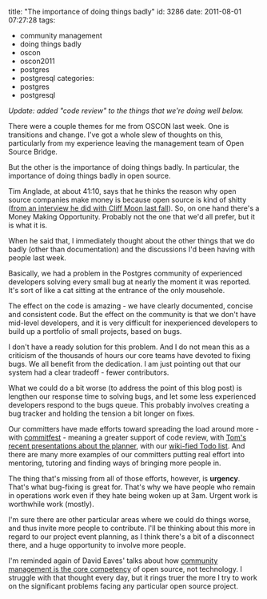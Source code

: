 title: "The importance of doing things badly"
id: 3286
date: 2011-08-01 07:27:28
tags: 
- community management
- doing things badly
- oscon
- oscon2011
- postgres
- postgresql
categories: 
- postgres
- postgresql

_Update: added "code review" to the things that we're doing well below._

There were a couple themes for me from OSCON last week. One is transitions and change. I've got a whole slew of thoughts on this, particularly from my experience leaving the management team of Open Source Bridge. 

But the other is the importance of doing things badly. In particular, the importance of doing things badly in open source.

Tim Anglade, at about 41:10, says that he thinks the reason why open source companies make money is because open source is kind of shitty ([from an interview he did with Cliff Moon last fall](http://nosqltapes.com/video/cliff-moon-on-nosql)). So, on one hand there's a Money Making Opportunity. Probably not the one that we'd all prefer, but it is what it is.

When he said that, I immediately thought about the other things that we do badly (other than documentation) and the discussions I'd been having with people last week.

Basically, we had a problem in the Postgres community of experienced developers solving every small bug at nearly the moment it was reported. It's sort of like a cat sitting at the entrance of the only mousehole.

The effect on the code is amazing - we have clearly documented, concise and consistent code. But the effect on the community is that we don't have mid-level developers, and it is very difficult for inexperienced developers to build up a portfolio of small projects, based on bugs. 

I don't have a ready solution for this problem. And I do not mean this as a criticism of the thousands of hours our core teams have devoted to fixing bugs. We all benefit from the dedication. I am just pointing out that our system had a clear tradeoff - fewer contributors. 

What we could do a bit worse (to address the point of this blog post) is lengthen our response time to solving bugs, and let some less experienced developers respond to the bugs queue. This probably involves creating a bug tracker and holding the tension a bit longer on fixes.

Our committers have made efforts toward spreading the load around more - with [commitfest](http://commitfest.postgresql.org) - meaning a greater support of code review, with [Tom's recent presentations about the planner](http://www.pgcon.org/2011/schedule/speakers/202.en.html), with our [wiki-fied Todo list](http://wiki.postgresql.org/wiki/Todo). And there are many more examples of our committers putting real effort into mentoring, tutoring and finding ways of bringing more people in. 

The thing that's missing from all of those efforts, however, is **urgency**. That's what bug-fixing is great for. That's why we have people who remain in operations work even if they hate being woken up at 3am. Urgent work is worthwhile work (mostly).

I'm sure there are other particular areas where we could do things worse, and thus invite more people to contribute. I'll be thinking about this more in regard to our project event planning, as I think there's a bit of a disconnect there, and a huge opportunity to involve more people.

I'm reminded again of David Eaves' talks about how [community management is the core competency](http://www.slideshare.net/david_a_eaves/community-management-presentation/) of open source, not technology. I struggle with that thought every day, but it rings truer the more I try to work on the significant problems facing any particular open source project. 
